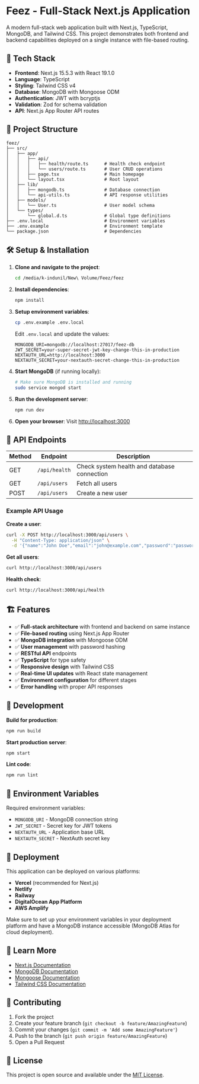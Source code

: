 # Feez - Full-Stack Next.js Application

A modern full-stack web application built with Next.js, TypeScript, MongoDB, and Tailwind CSS. This project demonstrates both frontend and backend capabilities deployed on a single instance with file-based routing.

## 🚀 Tech Stack

- **Frontend**: Next.js 15.5.3 with React 19.1.0
- **Language**: TypeScript
- **Styling**: Tailwind CSS v4
- **Database**: MongoDB with Mongoose ODM
- **Authentication**: JWT with bcryptjs
- **Validation**: Zod for schema validation
- **API**: Next.js App Router API routes

## 📁 Project Structure

```
feez/
├── src/
│   ├── app/
│   │   ├── api/
│   │   │   ├── health/route.ts      # Health check endpoint
│   │   │   └── users/route.ts       # User CRUD operations
│   │   ├── page.tsx                 # Main homepage
│   │   └── layout.tsx               # Root layout
│   ├── lib/
│   │   ├── mongodb.ts               # Database connection
│   │   └── api-utils.ts             # API response utilities
│   ├── models/
│   │   └── User.ts                  # User model schema
│   └── types/
│       └── global.d.ts              # Global type definitions
├── .env.local                       # Environment variables
├── .env.example                     # Environment template
└── package.json                     # Dependencies
```

## 🛠️ Setup & Installation

1. **Clone and navigate to the project**:
   ```bash
   cd /media/k-indunil/New\ Volume/Feez/feez
   ```

2. **Install dependencies**:
   ```bash
   npm install
   ```

3. **Setup environment variables**:
   ```bash
   cp .env.example .env.local
   ```
   Edit `.env.local` and update the values:
   ```env
   MONGODB_URI=mongodb://localhost:27017/feez-db
   JWT_SECRET=your-super-secret-jwt-key-change-this-in-production
   NEXTAUTH_URL=http://localhost:3000
   NEXTAUTH_SECRET=your-nextauth-secret-change-this-in-production
   ```

4. **Start MongoDB** (if running locally):
   ```bash
   # Make sure MongoDB is installed and running
   sudo service mongod start
   ```

5. **Run the development server**:
   ```bash
   npm run dev
   ```

6. **Open your browser**:
   Visit [http://localhost:3000](http://localhost:3000)

## 🔗 API Endpoints

| Method | Endpoint | Description |
|--------|----------|-------------|
| GET | `/api/health` | Check system health and database connection |
| GET | `/api/users` | Fetch all users |
| POST | `/api/users` | Create a new user |

### Example API Usage

**Create a user**:
```bash
curl -X POST http://localhost:3000/api/users \
  -H "Content-Type: application/json" \
  -d '{"name":"John Doe","email":"john@example.com","password":"password123"}'
```

**Get all users**:
```bash
curl http://localhost:3000/api/users
```

**Health check**:
```bash
curl http://localhost:3000/api/health
```

## 🏗️ Features

- ✅ **Full-stack architecture** with frontend and backend on same instance
- ✅ **File-based routing** using Next.js App Router
- ✅ **MongoDB integration** with Mongoose ODM
- ✅ **User management** with password hashing
- ✅ **RESTful API** endpoints
- ✅ **TypeScript** for type safety
- ✅ **Responsive design** with Tailwind CSS
- ✅ **Real-time UI updates** with React state management
- ✅ **Environment configuration** for different stages
- ✅ **Error handling** with proper API responses

## 🧪 Development

**Build for production**:
```bash
npm run build
```

**Start production server**:
```bash
npm start
```

**Lint code**:
```bash
npm run lint
```

## 📝 Environment Variables

Required environment variables:

- `MONGODB_URI` - MongoDB connection string
- `JWT_SECRET` - Secret key for JWT tokens
- `NEXTAUTH_URL` - Application base URL
- `NEXTAUTH_SECRET` - NextAuth secret key

## 🚀 Deployment

This application can be deployed on various platforms:

- **Vercel** (recommended for Next.js)
- **Netlify**
- **Railway**
- **DigitalOcean App Platform**
- **AWS Amplify**

Make sure to set up your environment variables in your deployment platform and have a MongoDB instance accessible (MongoDB Atlas for cloud deployment).

## 📖 Learn More

- [Next.js Documentation](https://nextjs.org/docs)
- [MongoDB Documentation](https://docs.mongodb.com/)
- [Mongoose Documentation](https://mongoosejs.com/docs/)
- [Tailwind CSS Documentation](https://tailwindcss.com/docs)

## 🤝 Contributing

1. Fork the project
2. Create your feature branch (`git checkout -b feature/AmazingFeature`)
3. Commit your changes (`git commit -m 'Add some AmazingFeature'`)
4. Push to the branch (`git push origin feature/AmazingFeature`)
5. Open a Pull Request

## 📄 License

This project is open source and available under the [MIT License](LICENSE).
